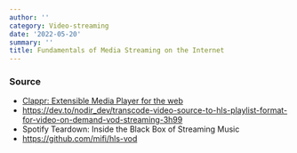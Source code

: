 ```yaml
---
author: ''
category: Video-streaming
date: '2022-05-20'
summary: ''
title: Fundamentals of Media Streaming on the Internet
---
```


### Source

* [Clappr: Extensible Media Player for the web](https://github.com/clappr/clappr)
* https://dev.to/nodir_dev/transcode-video-source-to-hls-playlist-format-for-video-on-demand-vod-streaming-3h99
* Spotify Teardown: Inside the Black Box of Streaming Music
* https://github.com/mifi/hls-vod
